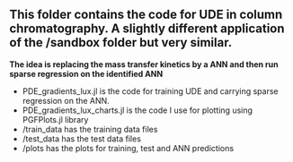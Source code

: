 ## This folder contains the code for UDE in column chromatography. A slightly different application of the /sandbox folder but very similar.


**The idea is replacing the mass transfer kinetics by a ANN and then run sparse regression on the identified ANN**


- PDE_gradients_lux.jl is the code for training UDE and carrying sparse regression on the ANN.
- PDE_gradients_lux_charts.jl is the code I use for plotting using PGFPlots.jl library
- /train_data has the training data files
- /test_data has the test data files
- /plots has the plots for training, test and ANN predictions

